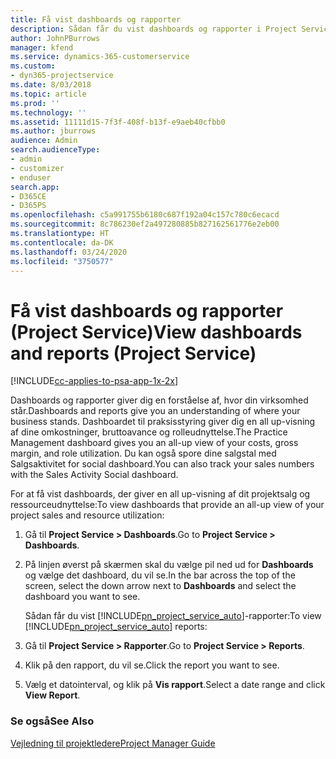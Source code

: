 ```yaml
---
title: Få vist dashboards og rapporter
description: Sådan får du vist dashboards og rapporter i Project Service
author: JohnPBurrows
manager: kfend
ms.service: dynamics-365-customerservice
ms.custom:
- dyn365-projectservice
ms.date: 8/03/2018
ms.topic: article
ms.prod: ''
ms.technology: ''
ms.assetid: 11111d15-7f3f-408f-b13f-e9aeb40cfbb0
ms.author: jburrows
audience: Admin
search.audienceType:
- admin
- customizer
- enduser
search.app:
- D365CE
- D365PS
ms.openlocfilehash: c5a991755b6180c687f192a04c157c780c6ecacd
ms.sourcegitcommit: 8c786230ef2a497280885b827162561776e2eb00
ms.translationtype: HT
ms.contentlocale: da-DK
ms.lasthandoff: 03/24/2020
ms.locfileid: "3750577"
---
```

# <a name="view-dashboards-and-reports-project-service"></a><span data-ttu-id="5581e-103">Få vist dashboards og rapporter (Project Service)</span><span class="sxs-lookup"><span data-stu-id="5581e-103">View dashboards and reports (Project Service)</span></span>

[!INCLUDE[cc-applies-to-psa-app-1x-2x](../includes/cc-applies-to-psa-app-1x-2x.md)]

<span data-ttu-id="5581e-104">Dashboards og rapporter giver dig en forståelse af, hvor din virksomhed står.</span><span class="sxs-lookup"><span data-stu-id="5581e-104">Dashboards and reports give you an understanding of where your business stands.</span></span> <span data-ttu-id="5581e-105">Dashboardet til praksisstyring giver dig en all up-visning af dine omkostninger, bruttoavance og rolleudnyttelse.</span><span class="sxs-lookup"><span data-stu-id="5581e-105">The Practice Management dashboard gives you an all-up view of your costs, gross margin, and role utilization.</span></span> <span data-ttu-id="5581e-106">Du kan også spore dine salgstal med Salgsaktivitet for social dashboard.</span><span class="sxs-lookup"><span data-stu-id="5581e-106">You can also track your sales numbers with the Sales Activity Social dashboard.</span></span>  
  
 <span data-ttu-id="5581e-107">For at få vist dashboards, der giver en all up-visning af dit projektsalg og ressourceudnyttelse:</span><span class="sxs-lookup"><span data-stu-id="5581e-107">To view dashboards that provide an all-up view of your project sales and resource utilization:</span></span>  
  
1. <span data-ttu-id="5581e-108">Gå til **Project Service > Dashboards**.</span><span class="sxs-lookup"><span data-stu-id="5581e-108">Go to **Project Service > Dashboards**.</span></span>  
  
2. <span data-ttu-id="5581e-109">På linjen øverst på skærmen skal du vælge pil ned ud for **Dashboards** og vælge det dashboard, du vil se.</span><span class="sxs-lookup"><span data-stu-id="5581e-109">In the bar across the top of the screen, select the down arrow next to **Dashboards** and select the dashboard you want to see.</span></span>  
  
   <span data-ttu-id="5581e-110">Sådan får du vist [!INCLUDE[pn_project_service_auto](../includes/pn-project-service-auto.md)]-rapporter:</span><span class="sxs-lookup"><span data-stu-id="5581e-110">To view [!INCLUDE[pn_project_service_auto](../includes/pn-project-service-auto.md)] reports:</span></span>  
  
3. <span data-ttu-id="5581e-111">Gå til **Project Service > Rapporter**.</span><span class="sxs-lookup"><span data-stu-id="5581e-111">Go to **Project Service > Reports**.</span></span>  
  
4. <span data-ttu-id="5581e-112">Klik på den rapport, du vil se.</span><span class="sxs-lookup"><span data-stu-id="5581e-112">Click the report you want to see.</span></span>  
  
5. <span data-ttu-id="5581e-113">Vælg et datointerval, og klik på **Vis rapport**.</span><span class="sxs-lookup"><span data-stu-id="5581e-113">Select a date range and click **View Report**.</span></span>  
  
### <a name="see-also"></a><span data-ttu-id="5581e-114">Se også</span><span class="sxs-lookup"><span data-stu-id="5581e-114">See Also</span></span>  
 [<span data-ttu-id="5581e-115">Vejledning til projektledere</span><span class="sxs-lookup"><span data-stu-id="5581e-115">Project Manager Guide</span></span>](../project-service/project-manager-guide.md)
